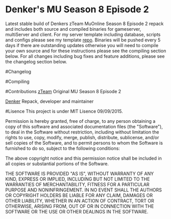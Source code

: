 # Denker's MU Season 8 Episode 2
Latest stable build of Denkers zTeam MuOnline Season 8 Episode 2 repack and includes both source and compiled binaries for gameserver, multiServer and client.
For my server template including database, scripts and configs please see my template [repo](https://github.com/denkers/MU-S8EP2-Template). Binaries will be pushed every
5 days if there are outstanding updates otherwise you will need to compile your own source and for these instructions please see the compiling section below. For all changes including bug fixes and
feature additions, please see the changelog section below.

#Changelog


#Compiling

#Contributions
[zTeam](https://forum.ragezone.com/f197/zteam-season-8-episode-2-a-1068058/) Original MU Season 8 Episode 2

[Denker](https://github.com/denkers) Repack, developer and maintainer 

#Lisence
This project is under MIT Lisence 09/09/2015. 

Permission is hereby granted, free of charge, to any person obtaining a copy of this software and associated documentation files (the "Software"), to deal in the Software without restriction, including without limitation the rights to use, copy, modify, merge, publish, distribute, sublicense, and/or sell copies of the Software, and to permit persons to whom the Software is furnished to do so, subject to the following conditions:

The above copyright notice and this permission notice shall be included in all copies or substantial portions of the Software.

THE SOFTWARE IS PROVIDED "AS IS", WITHOUT WARRANTY OF ANY KIND, EXPRESS OR IMPLIED, INCLUDING BUT NOT LIMITED TO THE WARRANTIES OF MERCHANTABILITY, FITNESS FOR A PARTICULAR PURPOSE AND NONINFRINGEMENT. IN NO EVENT SHALL THE AUTHORS OR COPYRIGHT HOLDERS BE LIABLE FOR ANY CLAIM, DAMAGES OR OTHER LIABILITY, WHETHER IN AN ACTION OF CONTRACT, TORT OR OTHERWISE, ARISING FROM, OUT OF OR IN CONNECTION WITH THE SOFTWARE OR THE USE OR OTHER DEALINGS IN THE SOFTWARE.
